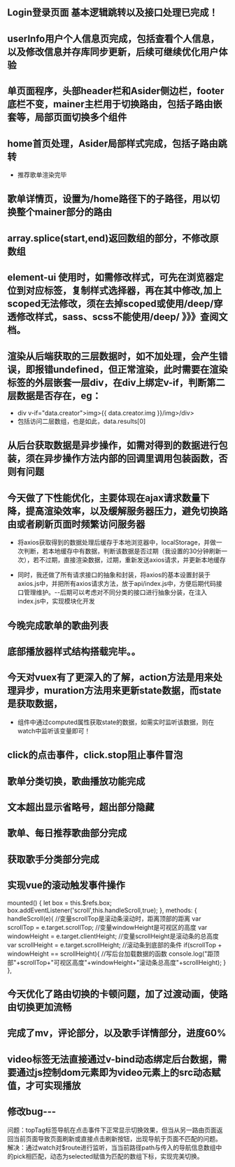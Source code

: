 ## Login登录页面 基本逻辑跳转以及接口处理已完成！

## userInfo用户个人信息页完成，包括查看个人信息，以及修改信息并存库同步更新，后续可继续优化用户体验

## 单页面程序，头部header栏和Asider侧边栏，footer底栏不变，mainer主栏用于切换路由，包括子路由嵌套等，局部页面切换多个组件

## home首页处理，Asider局部样式完成，包括子路由跳转
+ 推荐歌单渲染完毕

## 歌单详情页，设置为/home路径下的子路径，用以切换整个mainer部分的路由

## array.splice(start,end)返回数组的部分，不修改原数组

## element-ui 使用时，如需修改样式，可先在浏览器定位到对应标签，复制样式选择器，再在其中修改,加上scoped无法修改，须在去掉scoped或使用/deep/穿透修改样式，sass、scss不能使用/deep/ 》》》查阅文档。

## 渲染从后端获取的三层数据时，如不加处理，会产生错误，即报错undefined，但正常渲染，此时需要在渲染标签的外层嵌套一层div，在div上绑定v-if，判断第二层数据是否存在，eg：
+ div v-if="data.creator">img>{{ data.creator.img }}/img>/div>
+ 包括访问二层数组，也是如此，data.results[0]

## 从后台获取数据是异步操作，如需对得到的数据进行包装，须在异步操作方法内部的回调里调用包装函数，否则有问题

## 今天做了下性能优化，主要体现在ajax请求数量下降，提高渲染效率，以及缓解服务器压力，避免切换路由或者刷新页面时频繁访问服务器
+ 将axios获取得到的数据处理后缓存于本地浏览器中，localStorage，并做一次判断，若本地缓存中有数据，判断该数据是否过期（我设置的30分钟刷新一次），若不过期，直接渲染数据，过期，重新发送axios请求，并更新本地缓存
- 同时，我还做了所有请求接口的抽象和封装，将axios的基本设置封装于axios.js中，并把所有axios请求方法，放于api/index.js中，方便后期代码接口管理维护。--后期可以考虑对不同分类的接口进行抽象分装，在注入index.js中，实现模块化开发

## 今晚完成歌单的歌曲列表

## 底部播放器样式结构搭载完毕。。

## 今天对vuex有了更深入的了解，action方法是用来处理异步，muration方法用来更新state数据，而state是获取数据，
+ 组件中通过computed属性获取state的数据，如需实时监听该数据，则在watch中监听该变量即可！

## click的点击事件，click.stop阻止事件冒泡

## 歌单分类切换，歌曲播放功能完成

## 文本超出显示省略号，超出部分隐藏

## 歌单、每日推荐歌曲部分完成

## 获取歌手分类部分完成

## 实现vue的滚动触发事件操作
mounted() {
    let box = this.$refs.box;
    box.addEventListener('scroll',this.handleScroll,true);
 },
methods: {
    handleScroll(e){
      //变量scrollTop是滚动条滚动时，距离顶部的距离
      var scrollTop = e.target.scrollTop;
      //变量windowHeight是可视区的高度
      var windowHeight = e.target.clientHeight;
      //变量scrollHeight是滚动条的总高度
           var scrollHeight = e.target.scrollHeight;
      //滚动条到底部的条件
      if(scrollTop + windowHeight == scrollHeight){
        //写后台加载数据的函数
           console.log("距顶部"+scrollTop+"可视区高度"+windowHeight+"滚动条总高度"+scrollHeight);
      }
    },
## 今天优化了路由切换的卡顿问题，加了过渡动画，使路由切换更加流畅

## 完成了mv，评论部分，以及歌手详情部分，进度60%

## video标签无法直接通过v-bind动态绑定后台数据，需要通过js控制dom元素即为video元素上的src动态赋值，才可实现播放

## 修改bug---

   问题：topTag标签导航在点击事件下正常显示切换效果，但当从另一路由页面返回当前页面导致页面刷新或直接点击刷新按钮，出现导航于页面不匹配的问题。
   解决：通过watch对$route进行监听，当当前路径path与传入的导航信息数组中的pick相匹配，动态为selected赋值为匹配的数组下标，实现完美切换。